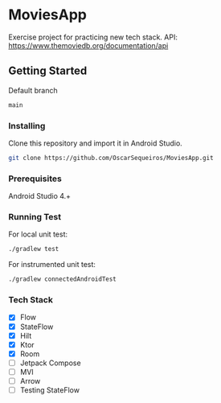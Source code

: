 # MoviesApp
Exercise project for practicing new tech stack.
API: https://www.themoviedb.org/documentation/api

## Getting Started
Default branch
```bash
main
```

### Installing
Clone this repository and import it in Android Studio.
```bash
git clone https://github.com/OscarSequeiros/MoviesApp.git
```
### Prerequisites
Android Studio 4.+

### Running Test
For local unit test:
```bash
./gradlew test
```
For instrumented unit test:
```bash
./gradlew connectedAndroidTest
```

### Tech Stack
 - [x] Flow
 - [x] StateFlow
 - [x] Hilt
 - [x] Ktor
 - [x] Room
 - [ ] Jetpack Compose
 - [ ] MVI
 - [ ] Arrow
 - [ ] Testing StateFlow
